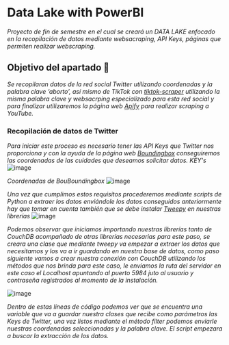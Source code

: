 # Data Lake with PowerBI
_Proyecto de fin de semestre en el cual se creará un DATA LAKE enfocado en la recopilación de datos mediante websacraping, API Keys, páginas que permiten realizar webscraping._

## Objetivo del apartado 🚀

_Se recopilaran datos de la red social Twitter utilizando coordenadas y la palabra clave ‘aborto’, así mismo de TikTok con  [tiktok-scraper](https://github.com/drawrowfly/tiktok-scraper/tree/develop) utilizando la misma palabra clave y websacrping  especializado para esta red social y para finalizar  utilizaremos la página web [Apify](https://apify.com/) para realizar scraping a YouTube._

### Recopilación de datos de Twitter
_Para iniciar este proceso es necesario tener las API Keys que Twitter nos proporciona y con la ayuda de la página web [Boundingbox](https://boundingbox.klokantech.com/) conseguiremos las coordenadas de las cuidades que deseamos solicitar datos._
_KEY's_
![image](https://user-images.githubusercontent.com/75056800/156851331-11242016-3ca1-4f8d-98a9-b974f9cae7f0.png)

_Coordenadas de BouBoundingbox_
![image](https://user-images.githubusercontent.com/75056800/156851460-c3c1ee40-7678-49e6-8c3f-e753057f2862.png)

_Una vez que cumplimos estos requisitos procederemos mediante scripts de Python a extraer los datos enviándole los datos conseguidos anteriormente hay que tomar en cuenta también que se debe instalar [Tweepy](https://docs.tweepy.org/en/stable/) en nuestras librerías_
![image](https://user-images.githubusercontent.com/75056800/156852001-fc99ff04-3aee-4502-8e05-7c741852a3b9.png)

_Podemos observar que iniciamos importando nuestras librerías tanto de CouchDB acompañado de otras librerías necesarias para este paso, se creara una clase que mediante  tweepy va empezar a extraer los datos que necesitamos y los va a ir guardando en nuestra base de datos, como paso siguiente vamos a crear nuestra conexión con CouchDB utilizando los métodos que nos brinda para este caso, le enviamos la ruta del servidor en este caso el Localhost apuntando al puerto 5984 juto al usuario y contraseña registrados al momento de la instalación._

![image](https://user-images.githubusercontent.com/75056800/156852737-14696bde-dc0b-4339-88ea-9b5d0656d286.png)

_Dentro de estas líneas de código podemos ver que se encuentra una variable que va a guardar nuestra clases que recibe como parámetros las Keys de Twitter, una vez listos mediante el método filter podemos enviarle nuestras coordenadas seleccionadas y la palabra clave. El script empezara a buscar la extracción de los datos._














